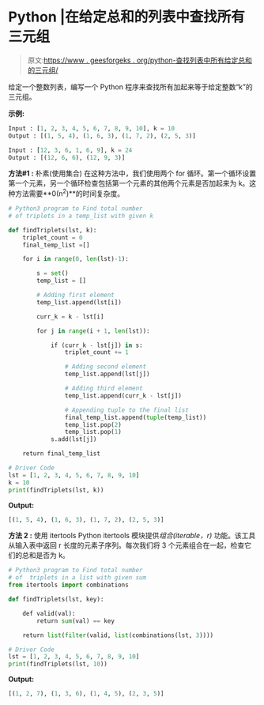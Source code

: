 # Python |在给定总和的列表中查找所有三元组

> 原文:[https://www . geesforgeks . org/python-查找列表中所有给定总和的三元组/](https://www.geeksforgeeks.org/python-find-all-triplets-in-a-list-with-given-sum/)

给定一个整数列表，编写一个 Python 程序来查找所有加起来等于给定整数“k”的三元组。

**示例:**

```py
Input : [1, 2, 3, 4, 5, 6, 7, 8, 9, 10], k = 10
Output : [(1, 5, 4), (1, 6, 3), (1, 7, 2), (2, 5, 3)]

Input : [12, 3, 6, 1, 6, 9], k = 24
Output : [(12, 6, 6), (12, 9, 3)]

```

**方法#1 :** 朴素(使用集合)
在这种方法中，我们使用两个 for 循环。第一个循环设置第一个元素，另一个循环检查包括第一个元素的其他两个元素是否加起来为 k。这种方法需要**0(n<sup>2</sup>)**的时间复杂度。

```py
# Python3 program to Find total number 
# of triplets in a temp_list with given k

def findTriplets(lst, k):
    triplet_count = 0
    final_temp_list =[]

    for i in range(0, len(lst)-1): 

        s = set() 
        temp_list = []

        # Adding first element
        temp_list.append(lst[i])

        curr_k = k - lst[i] 

        for j in range(i + 1, len(lst)): 

            if (curr_k - lst[j]) in s: 
                triplet_count += 1

                # Adding second element
                temp_list.append(lst[j])

                # Adding third element
                temp_list.append(curr_k - lst[j])

                # Appending tuple to the final list
                final_temp_list.append(tuple(temp_list))
                temp_list.pop(2)
                temp_list.pop(1)
            s.add(lst[j])

    return final_temp_list

# Driver Code
lst = [1, 2, 3, 4, 5, 6, 7, 8, 9, 10]
k = 10
print(findTriplets(lst, k))
```

**Output:**

```py
[(1, 5, 4), (1, 6, 3), (1, 7, 2), (2, 5, 3)]

```

**方法 2 :** 使用 itertools
Python itertools 模块提供*组合(iterable，r)* 功能。该工具从输入表中返回 r 长度的元素子序列。每次我们将 3 个元素组合在一起，检查它们的总和是否为 k。

```py
# Python3 program to Find total number 
# of  triplets in a list with given sum
from itertools import combinations

def findTriplets(lst, key):

    def valid(val):
        return sum(val) == key

    return list(filter(valid, list(combinations(lst, 3))))

# Driver Code
lst = [1, 2, 3, 4, 5, 6, 7, 8, 9, 10]
print(findTriplets(lst, 10))
```

**Output:**

```py
[(1, 2, 7), (1, 3, 6), (1, 4, 5), (2, 3, 5)]

```